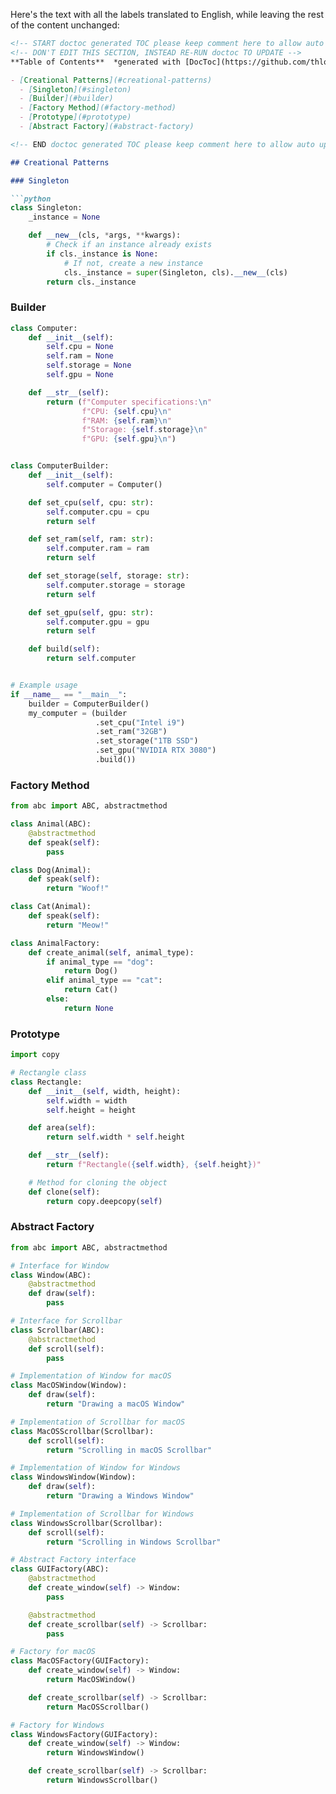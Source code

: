 Here's the text with all the labels translated to English, while leaving the rest of the content unchanged:

```markdown
<!-- START doctoc generated TOC please keep comment here to allow auto update -->
<!-- DON'T EDIT THIS SECTION, INSTEAD RE-RUN doctoc TO UPDATE -->
**Table of Contents**  *generated with [DocToc](https://github.com/thlorenz/doctoc)*

- [Creational Patterns](#creational-patterns)
  - [Singleton](#singleton)
  - [Builder](#builder)
  - [Factory Method](#factory-method)
  - [Prototype](#prototype)
  - [Abstract Factory](#abstract-factory)

<!-- END doctoc generated TOC please keep comment here to allow auto update -->

## Creational Patterns

### Singleton

```python
class Singleton:
    _instance = None

    def __new__(cls, *args, **kwargs):
        # Check if an instance already exists
        if cls._instance is None:
            # If not, create a new instance
            cls._instance = super(Singleton, cls).__new__(cls)
        return cls._instance
```

### Builder
```python
class Computer:
    def __init__(self):
        self.cpu = None
        self.ram = None
        self.storage = None
        self.gpu = None

    def __str__(self):
        return (f"Computer specifications:\n"
                f"CPU: {self.cpu}\n"
                f"RAM: {self.ram}\n"
                f"Storage: {self.storage}\n"
                f"GPU: {self.gpu}\n")


class ComputerBuilder:
    def __init__(self):
        self.computer = Computer()

    def set_cpu(self, cpu: str):
        self.computer.cpu = cpu
        return self

    def set_ram(self, ram: str):
        self.computer.ram = ram
        return self

    def set_storage(self, storage: str):
        self.computer.storage = storage
        return self

    def set_gpu(self, gpu: str):
        self.computer.gpu = gpu
        return self

    def build(self):
        return self.computer


# Example usage
if __name__ == "__main__":
    builder = ComputerBuilder()
    my_computer = (builder
                   .set_cpu("Intel i9")
                   .set_ram("32GB")
                   .set_storage("1TB SSD")
                   .set_gpu("NVIDIA RTX 3080")
                   .build())
```

### Factory Method

```python 
from abc import ABC, abstractmethod

class Animal(ABC):
    @abstractmethod
    def speak(self):
        pass

class Dog(Animal):
    def speak(self):
        return "Woof!"

class Cat(Animal):
    def speak(self):
        return "Meow!"

class AnimalFactory:
    def create_animal(self, animal_type):
        if animal_type == "dog":
            return Dog()
        elif animal_type == "cat":
            return Cat()
        else:
            return None
```

### Prototype
```python
import copy

# Rectangle class
class Rectangle:
    def __init__(self, width, height):
        self.width = width
        self.height = height

    def area(self):
        return self.width * self.height

    def __str__(self):
        return f"Rectangle({self.width}, {self.height})"

    # Method for cloning the object
    def clone(self):
        return copy.deepcopy(self)
```

### Abstract Factory
```python
from abc import ABC, abstractmethod

# Interface for Window
class Window(ABC):
    @abstractmethod
    def draw(self):
        pass

# Interface for Scrollbar
class Scrollbar(ABC):
    @abstractmethod
    def scroll(self):
        pass

# Implementation of Window for macOS
class MacOSWindow(Window):
    def draw(self):
        return "Drawing a macOS Window"

# Implementation of Scrollbar for macOS
class MacOSScrollbar(Scrollbar):
    def scroll(self):
        return "Scrolling in macOS Scrollbar"

# Implementation of Window for Windows
class WindowsWindow(Window):
    def draw(self):
        return "Drawing a Windows Window"

# Implementation of Scrollbar for Windows
class WindowsScrollbar(Scrollbar):
    def scroll(self):
        return "Scrolling in Windows Scrollbar"

# Abstract Factory interface
class GUIFactory(ABC):
    @abstractmethod
    def create_window(self) -> Window:
        pass

    @abstractmethod
    def create_scrollbar(self) -> Scrollbar:
        pass

# Factory for macOS
class MacOSFactory(GUIFactory):
    def create_window(self) -> Window:
        return MacOSWindow()

    def create_scrollbar(self) -> Scrollbar:
        return MacOSScrollbar()

# Factory for Windows
class WindowsFactory(GUIFactory):
    def create_window(self) -> Window:
        return WindowsWindow()

    def create_scrollbar(self) -> Scrollbar:
        return WindowsScrollbar()
```
